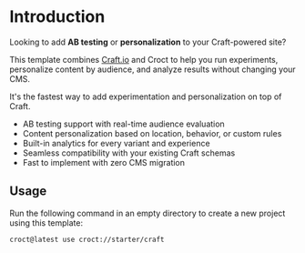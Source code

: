 # Introduction

Looking to add **AB testing** or **personalization** to your Craft-powered site?

This template combines [Craft.io](https://craft.io/?utm_source=croct) and Croct to help you run experiments,
personalize content by audience, and analyze results without changing your CMS.

It's the fastest way to add experimentation and personalization on top of Craft.

* AB testing support with real-time audience evaluation
* Content personalization based on location, behavior, or custom rules
* Built-in analytics for every variant and experience
* Seamless compatibility with your existing Craft schemas
* Fast to implement with zero CMS migration

## Usage

Run the following command in an empty directory to create a new project using this template:

```croct-cmd
croct@latest use croct://starter/craft
```
